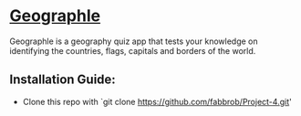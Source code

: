 
# [Geographle](https://calm-hollows-58248.herokuapp.com/)

Geographle is a geography quiz app that tests your knowledge on identifying the countries, flags, capitals and borders of the world.

## Installation Guide:

- Clone this repo with `git clone https://github.com/fabbrob/Project-4.git'

